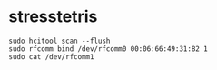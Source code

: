 stresstetris
============
    sudo hcitool scan --flush
    sudo rfcomm bind /dev/rfcomm0 00:06:66:49:31:82 1
    sudo cat /dev/rfcomm1
